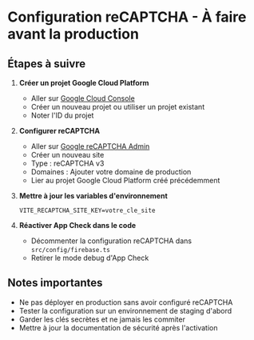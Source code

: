 # Configuration reCAPTCHA - À faire avant la production

## Étapes à suivre

1. **Créer un projet Google Cloud Platform**

   - Aller sur [Google Cloud Console](https://console.cloud.google.com)
   - Créer un nouveau projet ou utiliser un projet existant
   - Noter l'ID du projet

2. **Configurer reCAPTCHA**

   - Aller sur [Google reCAPTCHA Admin](https://www.google.com/recaptcha/admin)
   - Créer un nouveau site
   - Type : reCAPTCHA v3
   - Domaines : Ajouter votre domaine de production
   - Lier au projet Google Cloud Platform créé précédemment

3. **Mettre à jour les variables d'environnement**

   ```env
   VITE_RECAPTCHA_SITE_KEY=votre_cle_site
   ```

4. **Réactiver App Check dans le code**
   - Décommenter la configuration reCAPTCHA dans `src/config/firebase.ts`
   - Retirer le mode debug d'App Check

## Notes importantes

- Ne pas déployer en production sans avoir configuré reCAPTCHA
- Tester la configuration sur un environnement de staging d'abord
- Garder les clés secrètes et ne jamais les commiter
- Mettre à jour la documentation de sécurité après l'activation
